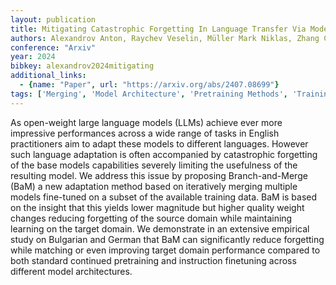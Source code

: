 ```yaml
---
layout: publication
title: Mitigating Catastrophic Forgetting In Language Transfer Via Model Merging
authors: Alexandrov Anton, Raychev Veselin, Müller Mark Niklas, Zhang Ce, Vechev Martin, Toutanova Kristina
conference: "Arxiv"
year: 2024
bibkey: alexandrov2024mitigating
additional_links:
  - {name: "Paper", url: "https://arxiv.org/abs/2407.08699"}
tags: ['Merging', 'Model Architecture', 'Pretraining Methods', 'Training Techniques']
---
```

As open-weight large language models (LLMs) achieve ever more impressive performances across a wide range of tasks in English practitioners aim to adapt these models to different languages. However such language adaptation is often accompanied by catastrophic forgetting of the base models capabilities severely limiting the usefulness of the resulting model. We address this issue by proposing Branch-and-Merge (BaM) a new adaptation method based on iteratively merging multiple models fine-tuned on a subset of the available training data. BaM is based on the insight that this yields lower magnitude but higher quality weight changes reducing forgetting of the source domain while maintaining learning on the target domain. We demonstrate in an extensive empirical study on Bulgarian and German that BaM can significantly reduce forgetting while matching or even improving target domain performance compared to both standard continued pretraining and instruction finetuning across different model architectures.
